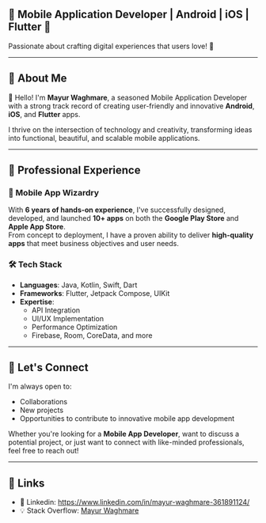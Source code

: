 ## 📱 Mobile Application Developer | Android | iOS | Flutter 🚀

Passionate about crafting digital experiences that users love! 📲

---

## 🔹 About Me

👋 Hello! I'm **Mayur Waghmare**, a seasoned Mobile Application Developer with a strong track record of creating user-friendly and innovative **Android**, **iOS**, and **Flutter** apps.

I thrive on the intersection of technology and creativity, transforming ideas into functional, beautiful, and scalable mobile applications.

---

## 💼 Professional Experience

### 📱 Mobile App Wizardry
With **6 years of hands-on experience**, I've successfully designed, developed, and launched **10+ apps** on both the **Google Play Store** and **Apple App Store**.  
From concept to deployment, I have a proven ability to deliver **high-quality apps** that meet business objectives and user needs.

### 🛠️ Tech Stack
- **Languages**: Java, Kotlin, Swift, Dart  
- **Frameworks**: Flutter, Jetpack Compose, UIKit  
- **Expertise**:  
  - API Integration  
  - UI/UX Implementation  
  - Performance Optimization  
  - Firebase, Room, CoreData, and more  

---

## 🌟 Let's Connect

I'm always open to:
- Collaborations  
- New projects  
- Opportunities to contribute to innovative mobile app development  

Whether you're looking for a **Mobile App Developer**, want to discuss a potential project, or just want to connect with like-minded professionals, feel free to reach out!

---

## 🔗 Links

- 🔧 Linkedin: https://www.linkedin.com/in/mayur-waghmare-361891124/  
- 💡 Stack Overflow: [Mayur Waghmare](https://stackoverflow.com/users/8395743/mayur-waghmare)

